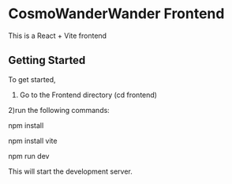 # CosmoWanderWander Frontend

This is a React + Vite frontend

## Getting Started

To get started, 

1) Go to the Frontend directory (cd frontend)

2)run the following commands:   

npm install

npm install vite

npm run dev

This will start the development server.
